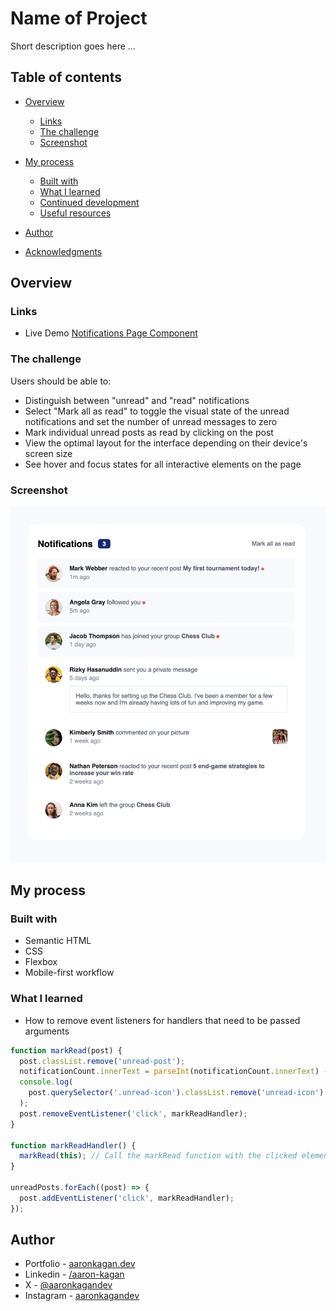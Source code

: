 # Name of Project

Short description goes here ...

## Table of contents

- [Overview](#overview)

  - [Links](#links)
  - [The challenge](#the-challenge)
  - [Screenshot](#screenshot)

- [My process](#my-process)
  - [Built with](#built-with)
  - [What I learned](#what-i-learned)
  - [Continued development](#continued-development)
  - [Useful resources](#useful-resources)
- [Author](#author)
- [Acknowledgments](#acknowledgments)

## Overview

### Links

- Live Demo [Notifications Page Component](https://akagan-notifications-component.netlify.app/)

### The challenge

Users should be able to:

- Distinguish between "unread" and "read" notifications
- Select "Mark all as read" to toggle the visual state of the unread notifications and set the number of unread messages to zero
- Mark individual unread posts as read by clicking on the post
- View the optimal layout for the interface depending on their device's screen size
- See hover and focus states for all interactive elements on the page

### Screenshot

![Notification Page](notifications.png)

## My process

### Built with

- Semantic HTML
- CSS
- Flexbox
- Mobile-first workflow

### What I learned

- How to remove event listeners for handlers that need to be passed arguments

```js
function markRead(post) {
  post.classList.remove('unread-post');
  notificationCount.innerText = parseInt(notificationCount.innerText) - 1;
  console.log(
    post.querySelector('.unread-icon').classList.remove('unread-icon')
  );
  post.removeEventListener('click', markReadHandler);
}

function markReadHandler() {
  markRead(this); // Call the markRead function with the clicked element
}

unreadPosts.forEach((post) => {
  post.addEventListener('click', markReadHandler);
});
```

## Author

- Portfolio - [aaronkagan.dev](https://www.aaronkagan.dev)
- Linkedin - [/aaron-kagan](https://www.linkedin.com/in/aaron-kagan/)
- X - [@aaronkagandev](https://www.twitter.com/aaronkagandev)
- Instagram - [aaronkagandev](https://www.instagram.com/aaronkagandev/)
